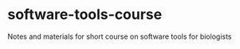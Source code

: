 software-tools-course
=====================

Notes and materials for short course on software tools for biologists
